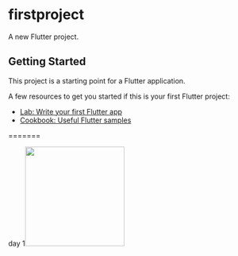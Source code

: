# firstproject

A new Flutter project.

## Getting Started

This project is a starting point for a Flutter application.

A few resources to get you started if this is your first Flutter project:

- [Lab: Write your first Flutter app](https://docs.flutter.dev/get-started/codelab)
- [Cookbook: Useful Flutter samples](https://docs.flutter.dev/cookbook)


=======

<a>day 1<img src="https://github.com/Underemployed/myApp/blob/main/wood_two.jpg" width=200></a>

